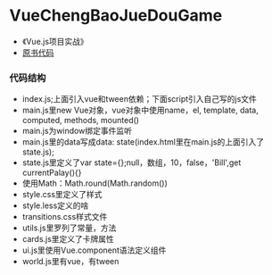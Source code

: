 # VueChengBaoJueDouGame
- 《Vue.js项目实战》
- [原书代码](https://github.com/Akryum/packt-vue-project-guide)

### 代码结构
- index.js;上面引入vue和tween依赖；下面script引入自己写的js文件
- main.js里new Vue对象，vue对象中使用name，el, template, data, computed, methods, mounted()
- main.js为window绑定事件监听
- main.js里的data写成data: state(index.html里在main.js的上面引入了state.js);
- state.js里定义了var state={};null，数组，10，false，'Bill',get currentPalay(){}
- 使用Math：Math.round(Math.random()) 
- style.css里定义了样式
- style.less定义的啥
- transitions.css样式文件
- utils.js里罗列了常量，方法
- cards.js里定义了卡牌属性
- ui.js里使用Vue.component语法定义组件
- world.js里有vue，有tween